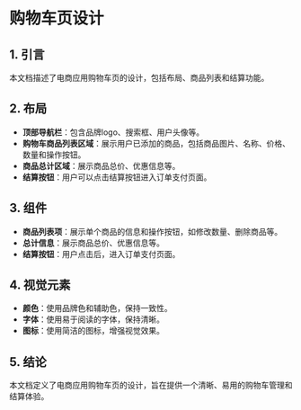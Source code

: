 # 购物车页设计

## 1. 引言

本文档描述了电商应用购物车页的设计，包括布局、商品列表和结算功能。

## 2. 布局

- **顶部导航栏**：包含品牌logo、搜索框、用户头像等。
- **购物车商品列表区域**：展示用户已添加的商品，包括商品图片、名称、价格、数量和操作按钮。
- **商品总计区域**：展示商品总价、优惠信息等。
- **结算按钮**：用户可以点击结算按钮进入订单支付页面。

## 3. 组件

- **商品列表项**：展示单个商品的信息和操作按钮，如修改数量、删除商品等。
- **总计信息**：展示商品总价、优惠信息等。
- **结算按钮**：用户点击后，进入订单支付页面。

## 4. 视觉元素

- **颜色**：使用品牌色和辅助色，保持一致性。
- **字体**：使用易于阅读的字体，保持清晰。
- **图标**：使用简洁的图标，增强视觉效果。

## 5. 结论

本文档定义了电商应用购物车页的设计，旨在提供一个清晰、易用的购物车管理和结算体验。